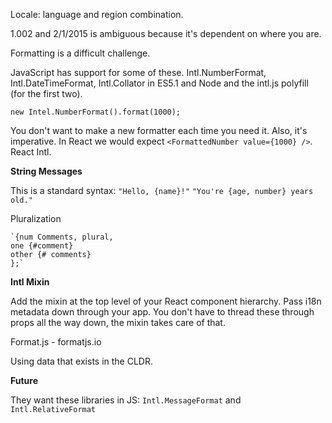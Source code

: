 Locale: language and region combination.

1.002 and 2/1/2015 is ambiguous because it's dependent on where you are.

Formatting is a difficult challenge.

JavaScript has support for some of these.  Intl.NumberFormat, Intl.DateTimeFormat, Intl.Collator in ES5.1 and Node and the intl.js polyfill (for the first two).

`new Intel.NumberFormat().format(1000);`

You don't want to make a new formatter each time you need it.  Also, it's imperative.  In React we would expect `<FormattedNumber value={1000} />`.  React Intl.

**String Messages**

This is a standard syntax:
`"Hello, {name}!"` 
`"You're {age, number} years old."`

Pluralization

    `{num Comments, plural,
    one {#comment}
    other {# comments}
    };`

**Intl Mixin**

Add the mixin at the top level of your React component hierarchy.  Pass i18n metadata down through your app.  You don't have to thread these through props all the way down, the mixin takes care of that.

Format.js - formatjs.io

Using data that exists in the CLDR.

**Future**

They want these libraries in JS: `Intl.MessageFormat` and `Intl.RelativeFormat`

